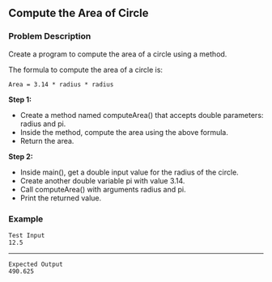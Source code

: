 ## Compute the Area of Circle

### Problem Description
Create a program to compute the area of a circle using a method.

The formula to compute the area of a circle is:

    Area = 3.14 * radius * radius

**Step 1:**
- Create a method named computeArea() that accepts double parameters: radius and pi.
- Inside the method, compute the area using the above formula.
- Return the area.

**Step 2:**
- Inside main(), get a double input value for the radius of the circle.
- Create another double variable pi with value 3.14.
- Call computeArea() with arguments radius and pi.
- Print the returned value.

### Example
    Test Input
    12.5
------
    Expected Output
    490.625